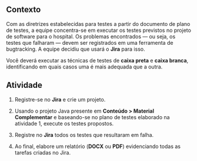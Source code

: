 ## Contexto
Com as diretrizes estabelecidas para testes a partir do documento de plano de testes, a equipe concentra-se em executar os testes previstos no projeto de software para o hospital. Os problemas encontrados — ou seja, os testes que falharam — devem ser registrados em uma ferramenta de bugtracking. A equipe decidiu que usará o **Jira** para isso.

Você deverá executar as técnicas de testes de **caixa preta** e **caixa branca**, identificando em quais casos uma é mais adequada que a outra.

## Atividade
1. Registre-se no **Jira** e crie um projeto.

2. Usando o projeto Java presente em **Conteúdo > Material Complementar** e baseando-se no plano de testes elaborado na atividade 1, execute os testes propostos.

3. Registre no **Jira** todos os testes que resultaram em falha.

4. Ao final, elabore um relatório (**DOCX** ou **PDF**) evidenciando todas as tarefas criadas no Jira.

